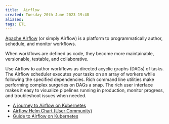 ```yaml
---
title:  Airflow
created: Tuesday 20th June 2023 19:48
aliases: 
tags: ETL
---
```

[Apache Airflow](https://airflow.apache.org/docs/apache-airflow/stable/) (or simply Airflow) is a platform to programmatically author, schedule, and monitor workflows.

When workflows are defined as code, they become more maintainable, versionable, testable, and collaborative.

Use Airflow to author workflows as directed acyclic graphs (DAGs) of tasks. The Airflow scheduler executes your tasks on an array of workers while following the specified dependencies. Rich command line utilities make performing complex surgeries on DAGs a snap. The rich user interface makes it easy to visualize pipelines running in production, monitor progress, and troubleshoot issues when needed.

- [A journey to Airflow on Kubernetes](https://towardsdatascience.com/a-journey-to-airflow-on-kubernetes-472df467f556)
- [Airflow Helm Chart (User Community)](https://github.com/airflow-helm/charts/tree/main/charts/airflow)
- [Guide to Airflow on Kubernetes](https://github.com/rolanddb/airflow-on-kubernetes)